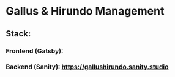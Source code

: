 # Gallus &amp; Hirundo Management

## Stack:

### Frontend (Gatsby):

### Backend (Sanity): https://gallushirundo.sanity.studio
